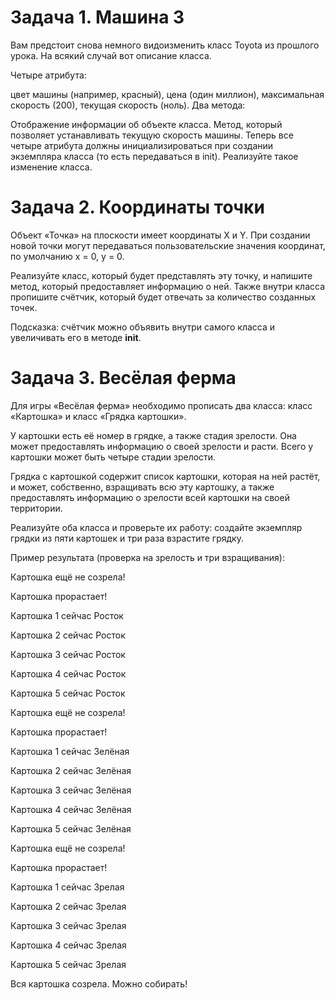 # Задача 1. Машина 3

Вам предстоит снова немного видоизменить класс Toyota из прошлого урока. На всякий случай вот описание класса.

Четыре атрибута:

цвет машины (например, красный),
цена (один миллион),
максимальная скорость (200),
текущая скорость (ноль).
Два метода:

Отображение информации об объекте класса.
Метод, который позволяет устанавливать текущую скорость машины.
Теперь все четыре атрибута должны инициализироваться при создании экземпляра класса (то есть передаваться в init). Реализуйте такое изменение класса.



# Задача 2. Координаты точки

Объект «Точка» на плоскости имеет координаты X и Y. При создании новой точки могут передаваться пользовательские значения координат, по умолчанию x = 0, y = 0. 

Реализуйте класс, который будет представлять эту точку, и напишите метод, который предоставляет информацию о ней. Также внутри класса пропишите счётчик, который будет отвечать за количество созданных точек.

Подсказка: счётчик можно объявить внутри самого класса и увеличивать его в методе __init__.



# Задача 3. Весёлая ферма

Для игры «Весёлая ферма» необходимо прописать два класса: класс «Картошка» и класс «Грядка картошки».

У картошки есть её номер в грядке, а также стадия зрелости. Она может предоставлять информацию о своей зрелости и расти. Всего у картошки может быть четыре стадии зрелости.

Грядка с картошкой содержит список картошки, которая на ней растёт, и может, собственно, взращивать всю эту картошку, а также предоставлять информацию о зрелости всей картошки на своей территории.

 

Реализуйте оба класса и проверьте их работу: создайте экземпляр грядки из пяти картошек и три раза взрастите грядку.

 

Пример результата (проверка на зрелость и три взращивания):

Картошка ещё не созрела!

 

Картошка прорастает!

Картошка 1 сейчас Росток

Картошка 2 сейчас Росток

Картошка 3 сейчас Росток

Картошка 4 сейчас Росток

Картошка 5 сейчас Росток

Картошка ещё не созрела!

 

Картошка прорастает!

Картошка 1 сейчас Зелёная

Картошка 2 сейчас Зелёная

Картошка 3 сейчас Зелёная

Картошка 4 сейчас Зелёная

Картошка 5 сейчас Зелёная

Картошка ещё не созрела!

 

Картошка прорастает!

Картошка 1 сейчас Зрелая

Картошка 2 сейчас Зрелая

Картошка 3 сейчас Зрелая

Картошка 4 сейчас Зрелая

Картошка 5 сейчас Зрелая

Вся картошка созрела. Можно собирать!